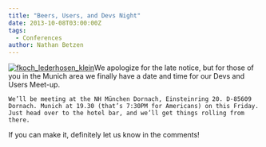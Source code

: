 ```yaml
---
title: "Beers, Users, and Devs Night"
date: 2013-10-08T03:00:00Z
tags:
  - Conferences
author: Nathan Betzen
---
```


[![fkoch_lederhosen_klein](/images/blog/fkoch_lederhosen_klein-207x300.jpeg)](/images/blog/fkoch_lederhosen_klein.jpeg)We apologize for the late notice, but for those of you in the Munich area we finally have a date and time for our Devs and Users Meet-up.

    We’ll be meeting at the NH München Dornach, Einsteinring 20. D-85609 Dornach. Munich at 19.30 (that’s 7:30PM for Americans) on this Friday. Just head over to the hotel bar, and we’ll get things rolling from there.

If you can make it, definitely let us know in the comments!
